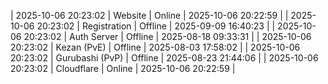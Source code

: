 | 2025-10-06 20:23:02 | Website | Online | 2025-10-06 20:22:59 |
| 2025-10-06 20:23:02 | Registration | Offline | 2025-09-09 16:40:23 |
| 2025-10-06 20:23:02 | Auth Server | Offline | 2025-08-18 09:33:31 |
| 2025-10-06 20:23:02 | Kezan (PvE) | Offline | 2025-08-03 17:58:02 |
| 2025-10-06 20:23:02 | Gurubashi (PvP) | Offline | 2025-08-23 21:44:06 |
| 2025-10-06 20:23:02 | Cloudflare | Online | 2025-10-06 20:22:59 |
